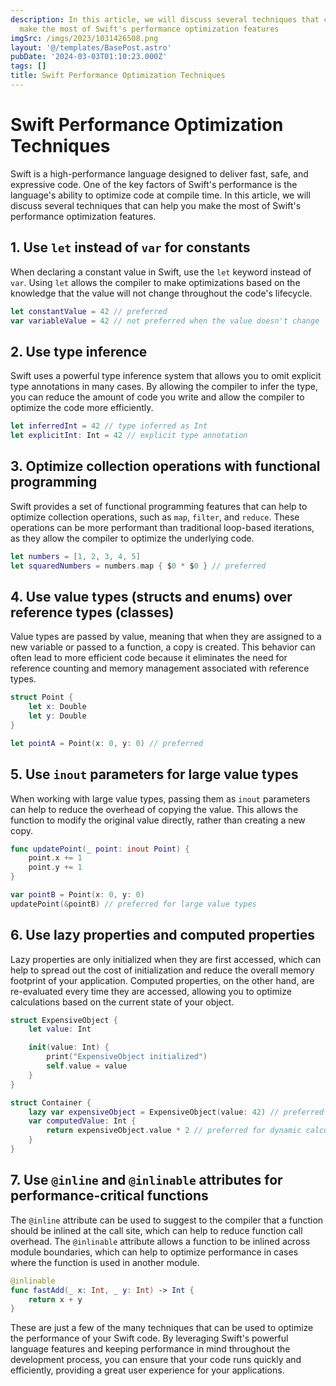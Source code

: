 ```yaml
---
description: In this article, we will discuss several techniques that can help you
  make the most of Swift's performance optimization features
imgSrc: /imgs/2023/1031426508.png
layout: '@/templates/BasePost.astro'
pubDate: '2024-03-03T01:10:23.000Z'
tags: []
title: Swift Performance Optimization Techniques
---
```


# Swift Performance Optimization Techniques

Swift is a high-performance language designed to deliver fast, safe, and expressive code. One of the key factors of Swift's performance is the language's ability to optimize code at compile time. In this article, we will discuss several techniques that can help you make the most of Swift's performance optimization features.

## 1. Use `let` instead of `var` for constants

When declaring a constant value in Swift, use the `let` keyword instead of `var`. Using `let` allows the compiler to make optimizations based on the knowledge that the value will not change throughout the code's lifecycle.

```swift
let constantValue = 42 // preferred
var variableValue = 42 // not preferred when the value doesn't change
```

## 2. Use type inference

Swift uses a powerful type inference system that allows you to omit explicit type annotations in many cases. By allowing the compiler to infer the type, you can reduce the amount of code you write and allow the compiler to optimize the code more efficiently.

```swift
let inferredInt = 42 // type inferred as Int
let explicitInt: Int = 42 // explicit type annotation
```

## 3. Optimize collection operations with functional programming

Swift provides a set of functional programming features that can help to optimize collection operations, such as `map`, `filter`, and `reduce`. These operations can be more performant than traditional loop-based iterations, as they allow the compiler to optimize the underlying code.

```swift
let numbers = [1, 2, 3, 4, 5]
let squaredNumbers = numbers.map { $0 * $0 } // preferred
```

## 4. Use value types (structs and enums) over reference types (classes)

Value types are passed by value, meaning that when they are assigned to a new variable or passed to a function, a copy is created. This behavior can often lead to more efficient code because it eliminates the need for reference counting and memory management associated with reference types.

```swift
struct Point {
    let x: Double
    let y: Double
}

let pointA = Point(x: 0, y: 0) // preferred
```

## 5. Use `inout` parameters for large value types

When working with large value types, passing them as `inout` parameters can help to reduce the overhead of copying the value. This allows the function to modify the original value directly, rather than creating a new copy.

```swift
func updatePoint(_ point: inout Point) {
    point.x += 1
    point.y += 1
}

var pointB = Point(x: 0, y: 0)
updatePoint(&pointB) // preferred for large value types
```

## 6. Use lazy properties and computed properties

Lazy properties are only initialized when they are first accessed, which can help to spread out the cost of initialization and reduce the overall memory footprint of your application. Computed properties, on the other hand, are re-evaluated every time they are accessed, allowing you to optimize calculations based on the current state of your object.

```swift
struct ExpensiveObject {
    let value: Int

    init(value: Int) {
        print("ExpensiveObject initialized")
        self.value = value
    }
}

struct Container {
    lazy var expensiveObject = ExpensiveObject(value: 42) // preferred for expensive initialization
    var computedValue: Int {
        return expensiveObject.value * 2 // preferred for dynamic calculations
    }
}
```

## 7. Use `@inline` and `@inlinable` attributes for performance-critical functions

The `@inline` attribute can be used to suggest to the compiler that a function should be inlined at the call site, which can help to reduce function call overhead. The `@inlinable` attribute allows a function to be inlined across module boundaries, which can help to optimize performance in cases where the function is used in another module.

```swift
@inlinable
func fastAdd(_ x: Int, _ y: Int) -> Int {
    return x + y
}
```

These are just a few of the many techniques that can be used to optimize the performance of your Swift code. By leveraging Swift's powerful language features and keeping performance in mind throughout the development process, you can ensure that your code runs quickly and efficiently, providing a great user experience for your applications.
